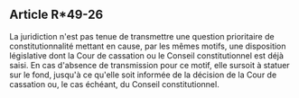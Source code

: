 Article R*49-26
----
La juridiction n'est pas tenue de transmettre une question prioritaire de
constitutionnalité mettant en cause, par les mêmes motifs, une disposition
législative dont la Cour de cassation ou le Conseil constitutionnel est déjà
saisi. En cas d'absence de transmission pour ce motif, elle sursoit à statuer
sur le fond, jusqu'à ce qu'elle soit informée de la décision de la Cour de
cassation ou, le cas échéant, du Conseil constitutionnel.
